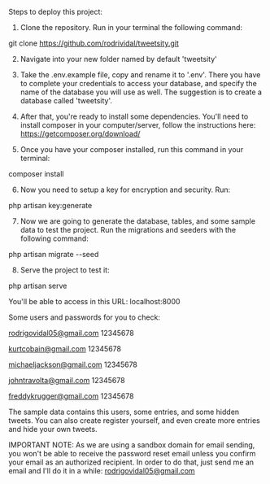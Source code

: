 Steps to deploy this project:

1) Clone the repository. Run in your terminal the following command:

git clone https://github.com/rodrividal/tweetsity.git

2) Navigate into your new folder named by default 'tweetsity'

3) Take the .env.example file, copy and rename it to '.env'. 
There you have to complete your credentials to access your database,
and specify the name of the database you will use as well. The suggestion
is to create a database called 'tweetsity'.

4) After that, you're ready to install some dependencies.
You'll need to install composer in your computer/server, follow
the instructions here: https://getcomposer.org/download/

5) Once you have your composer installed, run this command in your terminal:

composer install

6) Now you need to setup a key for encryption and security. Run:

php artisan key:generate

7) Now we are going to generate the database, tables, and some sample data to
test the project. Run the migrations and seeders with the following command:

php artisan migrate --seed

8) Serve the project to test it:

php artisan serve

You'll be able to access in this URL: localhost:8000

Some users and passwords for you to check:

rodrigovidal05@gmail.com
12345678

kurtcobain@gmail.com
12345678

michaeljackson@gmail.com
12345678

johntravolta@gmail.com
12345678

freddykrugger@gmail.com
12345678

The sample data contains this users, some entries, and some hidden tweets.
You can also create register yourself, and even create more entries and hide your own tweets.

IMPORTANT NOTE: As we are using a sandbox domain for email sending, you won't be able
to receive the password reset email unless you confirm your email as an authorized recipient.
In order to do that, just send me an email and I'll do it in a while: rodrigovidal05@gmail.com

